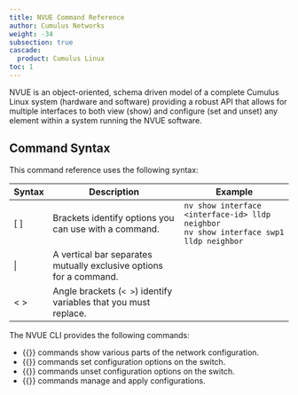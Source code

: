 ```yaml
---
title: NVUE Command Reference
author: Cumulus Networks
weight: -34
subsection: true
cascade:
  product: Cumulus Linux
toc: 1
---
```

NVUE is an object-oriented, schema driven model of a complete Cumulus Linux system (hardware and software) providing a robust API that allows for multiple interfaces to both view (show) and configure (set and unset) any element within a system running the NVUE software.

## Command Syntax

This command reference uses the following syntax:

| Syntax | Description | Example |
| ------ | ----------- | ------- |
| [ ] |  Brackets identify options you can use with a command.| `nv show interface <interface-id> lldp neighbor`<br>`nv show interface swp1 lldp neighbor` |
|  \| |A vertical bar  separates mutually exclusive options for a command. | |
| < >| Angle brackets (`< >`) identify variables that you must replace.| |

The NVUE CLI provides the following commands:
- {{<link url="Show-Commands" text="show">}} commands show various parts of the network configuration.
- {{<link url="Set-Commands" text="set">}} commands set configuration options on the switch.
- {{<link url="Set-Commands" text="unset">}} commands unset configuration options on the switch.
- {{<link url="Config-Commands" text="config">}} commands manage and apply configurations.
